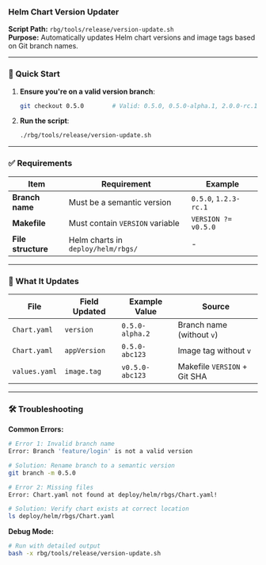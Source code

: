### Helm Chart Version Updater  
**Script Path:** `rbg/tools/release/version-update.sh`  
**Purpose:** Automatically updates Helm chart versions and image tags based on Git branch names.  

---

###  🚀 Quick Start  
1. **Ensure you're on a valid version branch**:  
   ```bash
   git checkout 0.5.0        # Valid: 0.5.0, 0.5.0-alpha.1, 2.0.0-rc.1
   ```
2. **Run the script**:  
   ```bash
   ./rbg/tools/release/version-update.sh
   ```

---

### ✅ Requirements  
| Item               | Requirement                         | Example                |
|--------------------|-------------------------------------|------------------------|
| **Branch name**    | Must be a semantic version          | `0.5.0`, `1.2.3-rc.1` |
| **Makefile**       | Must contain `VERSION` variable     | `VERSION ?= v0.5.0`    |
| **File structure** | Helm charts in `deploy/helm/rbgs/`  | -                      |

---

###  🔄 What It Updates  
| File               | Field Updated       | Example Value        | Source                     |
|--------------------|---------------------|----------------------|----------------------------|
| `Chart.yaml`       | `version`          | `0.5.0-alpha.2`      | Branch name (without `v`)  |
| `Chart.yaml`       | `appVersion`       | `0.5.0-abc123`       | Image tag without `v`      |
| `values.yaml`      | `image.tag`        | `v0.5.0-abc123`      | Makefile `VERSION` + Git SHA |

---

###  🛠️ Troubleshooting  
**Common Errors:**  
```bash
# Error 1: Invalid branch name
Error: Branch 'feature/login' is not a valid version

# Solution: Rename branch to a semantic version
git branch -m 0.5.0

# Error 2: Missing files
Error: Chart.yaml not found at deploy/helm/rbgs/Chart.yaml!

# Solution: Verify chart exists at correct location
ls deploy/helm/rbgs/Chart.yaml
```

**Debug Mode:**  
```bash
# Run with detailed output
bash -x rbg/tools/release/version-update.sh
```